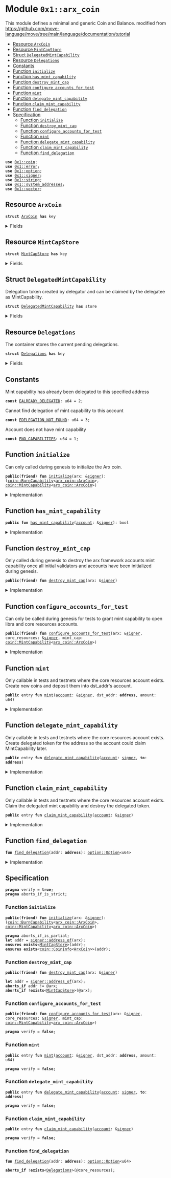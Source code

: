 
<a name="0x1_arx_coin"></a>

# Module `0x1::arx_coin`

This module defines a minimal and generic Coin and Balance.
modified from https://github.com/move-language/move/tree/main/language/documentation/tutorial


-  [Resource `ArxCoin`](#0x1_arx_coin_ArxCoin)
-  [Resource `MintCapStore`](#0x1_arx_coin_MintCapStore)
-  [Struct `DelegatedMintCapability`](#0x1_arx_coin_DelegatedMintCapability)
-  [Resource `Delegations`](#0x1_arx_coin_Delegations)
-  [Constants](#@Constants_0)
-  [Function `initialize`](#0x1_arx_coin_initialize)
-  [Function `has_mint_capability`](#0x1_arx_coin_has_mint_capability)
-  [Function `destroy_mint_cap`](#0x1_arx_coin_destroy_mint_cap)
-  [Function `configure_accounts_for_test`](#0x1_arx_coin_configure_accounts_for_test)
-  [Function `mint`](#0x1_arx_coin_mint)
-  [Function `delegate_mint_capability`](#0x1_arx_coin_delegate_mint_capability)
-  [Function `claim_mint_capability`](#0x1_arx_coin_claim_mint_capability)
-  [Function `find_delegation`](#0x1_arx_coin_find_delegation)
-  [Specification](#@Specification_1)
    -  [Function `initialize`](#@Specification_1_initialize)
    -  [Function `destroy_mint_cap`](#@Specification_1_destroy_mint_cap)
    -  [Function `configure_accounts_for_test`](#@Specification_1_configure_accounts_for_test)
    -  [Function `mint`](#@Specification_1_mint)
    -  [Function `delegate_mint_capability`](#@Specification_1_delegate_mint_capability)
    -  [Function `claim_mint_capability`](#@Specification_1_claim_mint_capability)
    -  [Function `find_delegation`](#@Specification_1_find_delegation)


<pre><code><b>use</b> <a href="coin.md#0x1_coin">0x1::coin</a>;
<b>use</b> <a href="../../std/doc/error.md#0x1_error">0x1::error</a>;
<b>use</b> <a href="../../std/doc/option.md#0x1_option">0x1::option</a>;
<b>use</b> <a href="../../std/doc/signer.md#0x1_signer">0x1::signer</a>;
<b>use</b> <a href="../../std/doc/string.md#0x1_string">0x1::string</a>;
<b>use</b> <a href="system_addresses.md#0x1_system_addresses">0x1::system_addresses</a>;
<b>use</b> <a href="../../std/doc/vector.md#0x1_vector">0x1::vector</a>;
</code></pre>



<a name="0x1_arx_coin_ArxCoin"></a>

## Resource `ArxCoin`



<pre><code><b>struct</b> <a href="arx_coin.md#0x1_arx_coin_ArxCoin">ArxCoin</a> <b>has</b> key
</code></pre>



<details>
<summary>Fields</summary>


<dl>
<dt>
<code>dummy_field: bool</code>
</dt>
<dd>

</dd>
</dl>


</details>

<a name="0x1_arx_coin_MintCapStore"></a>

## Resource `MintCapStore`



<pre><code><b>struct</b> <a href="arx_coin.md#0x1_arx_coin_MintCapStore">MintCapStore</a> <b>has</b> key
</code></pre>



<details>
<summary>Fields</summary>


<dl>
<dt>
<code>mint_cap: <a href="coin.md#0x1_coin_MintCapability">coin::MintCapability</a>&lt;<a href="arx_coin.md#0x1_arx_coin_ArxCoin">arx_coin::ArxCoin</a>&gt;</code>
</dt>
<dd>

</dd>
</dl>


</details>

<a name="0x1_arx_coin_DelegatedMintCapability"></a>

## Struct `DelegatedMintCapability`

Delegation token created by delegator and can be claimed by the delegatee as MintCapability.


<pre><code><b>struct</b> <a href="arx_coin.md#0x1_arx_coin_DelegatedMintCapability">DelegatedMintCapability</a> <b>has</b> store
</code></pre>



<details>
<summary>Fields</summary>


<dl>
<dt>
<code><b>to</b>: <b>address</b></code>
</dt>
<dd>

</dd>
</dl>


</details>

<a name="0x1_arx_coin_Delegations"></a>

## Resource `Delegations`

The container stores the current pending delegations.


<pre><code><b>struct</b> <a href="arx_coin.md#0x1_arx_coin_Delegations">Delegations</a> <b>has</b> key
</code></pre>



<details>
<summary>Fields</summary>


<dl>
<dt>
<code>inner: <a href="../../std/doc/vector.md#0x1_vector">vector</a>&lt;<a href="arx_coin.md#0x1_arx_coin_DelegatedMintCapability">arx_coin::DelegatedMintCapability</a>&gt;</code>
</dt>
<dd>

</dd>
</dl>


</details>

<a name="@Constants_0"></a>

## Constants


<a name="0x1_arx_coin_EALREADY_DELEGATED"></a>

Mint capability has already been delegated to this specified address


<pre><code><b>const</b> <a href="arx_coin.md#0x1_arx_coin_EALREADY_DELEGATED">EALREADY_DELEGATED</a>: u64 = 2;
</code></pre>



<a name="0x1_arx_coin_EDELEGATION_NOT_FOUND"></a>

Cannot find delegation of mint capability to this account


<pre><code><b>const</b> <a href="arx_coin.md#0x1_arx_coin_EDELEGATION_NOT_FOUND">EDELEGATION_NOT_FOUND</a>: u64 = 3;
</code></pre>



<a name="0x1_arx_coin_ENO_CAPABILITIES"></a>

Account does not have mint capability


<pre><code><b>const</b> <a href="arx_coin.md#0x1_arx_coin_ENO_CAPABILITIES">ENO_CAPABILITIES</a>: u64 = 1;
</code></pre>



<a name="0x1_arx_coin_initialize"></a>

## Function `initialize`

Can only called during genesis to initialize the Arx coin.


<pre><code><b>public</b>(<b>friend</b>) <b>fun</b> <a href="arx_coin.md#0x1_arx_coin_initialize">initialize</a>(arx: &<a href="../../std/doc/signer.md#0x1_signer">signer</a>): (<a href="coin.md#0x1_coin_BurnCapability">coin::BurnCapability</a>&lt;<a href="arx_coin.md#0x1_arx_coin_ArxCoin">arx_coin::ArxCoin</a>&gt;, <a href="coin.md#0x1_coin_MintCapability">coin::MintCapability</a>&lt;<a href="arx_coin.md#0x1_arx_coin_ArxCoin">arx_coin::ArxCoin</a>&gt;)
</code></pre>



<details>
<summary>Implementation</summary>


<pre><code><b>public</b>(<b>friend</b>) <b>fun</b> <a href="arx_coin.md#0x1_arx_coin_initialize">initialize</a>(arx: &<a href="../../std/doc/signer.md#0x1_signer">signer</a>): (BurnCapability&lt;<a href="arx_coin.md#0x1_arx_coin_ArxCoin">ArxCoin</a>&gt;, MintCapability&lt;<a href="arx_coin.md#0x1_arx_coin_ArxCoin">ArxCoin</a>&gt;) {
    <a href="system_addresses.md#0x1_system_addresses_assert_arx">system_addresses::assert_arx</a>(arx);

    <b>let</b> (burn_cap, freeze_cap, mint_cap) = <a href="coin.md#0x1_coin_initialize_with_parallelizable_supply">coin::initialize_with_parallelizable_supply</a>&lt;<a href="arx_coin.md#0x1_arx_coin_ArxCoin">ArxCoin</a>&gt;(
        arx,
        <a href="../../std/doc/string.md#0x1_string_utf8">string::utf8</a>(b"<a href="arx_coin.md#0x1_arx_coin_ArxCoin">ArxCoin</a>"),
        <a href="../../std/doc/string.md#0x1_string_utf8">string::utf8</a>(b"ARX"),
        8, /* decimals */
        <b>true</b>, /* monitor_supply */
    );

    // Arx framework needs mint cap <b>to</b> mint coins <b>to</b> initial validators. This will be revoked once
	// the validators have been initialized.
    <b>move_to</b>(arx, <a href="arx_coin.md#0x1_arx_coin_MintCapStore">MintCapStore</a> { mint_cap });

    <a href="coin.md#0x1_coin_destroy_freeze_cap">coin::destroy_freeze_cap</a>(freeze_cap);
    (burn_cap, mint_cap)
}
</code></pre>



</details>

<a name="0x1_arx_coin_has_mint_capability"></a>

## Function `has_mint_capability`



<pre><code><b>public</b> <b>fun</b> <a href="arx_coin.md#0x1_arx_coin_has_mint_capability">has_mint_capability</a>(<a href="account.md#0x1_account">account</a>: &<a href="../../std/doc/signer.md#0x1_signer">signer</a>): bool
</code></pre>



<details>
<summary>Implementation</summary>


<pre><code><b>public</b> <b>fun</b> <a href="arx_coin.md#0x1_arx_coin_has_mint_capability">has_mint_capability</a>(<a href="account.md#0x1_account">account</a>: &<a href="../../std/doc/signer.md#0x1_signer">signer</a>): bool {
    <b>exists</b>&lt;<a href="arx_coin.md#0x1_arx_coin_MintCapStore">MintCapStore</a>&gt;(<a href="../../std/doc/signer.md#0x1_signer_address_of">signer::address_of</a>(<a href="account.md#0x1_account">account</a>))
}
</code></pre>



</details>

<a name="0x1_arx_coin_destroy_mint_cap"></a>

## Function `destroy_mint_cap`

Only called during genesis to destroy the arx framework accounts mint capability once all
initial validators and accounts have been initialized during genesis.


<pre><code><b>public</b>(<b>friend</b>) <b>fun</b> <a href="arx_coin.md#0x1_arx_coin_destroy_mint_cap">destroy_mint_cap</a>(arx: &<a href="../../std/doc/signer.md#0x1_signer">signer</a>)
</code></pre>



<details>
<summary>Implementation</summary>


<pre><code><b>public</b>(<b>friend</b>) <b>fun</b> <a href="arx_coin.md#0x1_arx_coin_destroy_mint_cap">destroy_mint_cap</a>(arx: &<a href="../../std/doc/signer.md#0x1_signer">signer</a>) <b>acquires</b> <a href="arx_coin.md#0x1_arx_coin_MintCapStore">MintCapStore</a> {
    <a href="system_addresses.md#0x1_system_addresses_assert_arx">system_addresses::assert_arx</a>(arx);
    <b>let</b> <a href="arx_coin.md#0x1_arx_coin_MintCapStore">MintCapStore</a> { mint_cap } = <b>move_from</b>&lt;<a href="arx_coin.md#0x1_arx_coin_MintCapStore">MintCapStore</a>&gt;(@arx);
    <a href="coin.md#0x1_coin_destroy_mint_cap">coin::destroy_mint_cap</a>(mint_cap);
}
</code></pre>



</details>

<a name="0x1_arx_coin_configure_accounts_for_test"></a>

## Function `configure_accounts_for_test`

Can only be called during genesis for tests to grant mint capability to open libra and core
resources accounts.


<pre><code><b>public</b>(<b>friend</b>) <b>fun</b> <a href="arx_coin.md#0x1_arx_coin_configure_accounts_for_test">configure_accounts_for_test</a>(arx: &<a href="../../std/doc/signer.md#0x1_signer">signer</a>, core_resources: &<a href="../../std/doc/signer.md#0x1_signer">signer</a>, mint_cap: <a href="coin.md#0x1_coin_MintCapability">coin::MintCapability</a>&lt;<a href="arx_coin.md#0x1_arx_coin_ArxCoin">arx_coin::ArxCoin</a>&gt;)
</code></pre>



<details>
<summary>Implementation</summary>


<pre><code><b>public</b>(<b>friend</b>) <b>fun</b> <a href="arx_coin.md#0x1_arx_coin_configure_accounts_for_test">configure_accounts_for_test</a>(
    arx: &<a href="../../std/doc/signer.md#0x1_signer">signer</a>,
    core_resources: &<a href="../../std/doc/signer.md#0x1_signer">signer</a>,
    mint_cap: MintCapability&lt;<a href="arx_coin.md#0x1_arx_coin_ArxCoin">ArxCoin</a>&gt;,
) {
    <a href="system_addresses.md#0x1_system_addresses_assert_arx">system_addresses::assert_arx</a>(arx);

    // Mint the core resource <a href="account.md#0x1_account">account</a> <a href="arx_coin.md#0x1_arx_coin_ArxCoin">ArxCoin</a> for gas so it can execute system transactions.
    <a href="coin.md#0x1_coin_register">coin::register</a>&lt;<a href="arx_coin.md#0x1_arx_coin_ArxCoin">ArxCoin</a>&gt;(core_resources);
    <b>let</b> coins = <a href="coin.md#0x1_coin_mint">coin::mint</a>&lt;<a href="arx_coin.md#0x1_arx_coin_ArxCoin">ArxCoin</a>&gt;(
        18446744073709551615,
        &mint_cap,
    );
    <a href="coin.md#0x1_coin_deposit">coin::deposit</a>&lt;<a href="arx_coin.md#0x1_arx_coin_ArxCoin">ArxCoin</a>&gt;(<a href="../../std/doc/signer.md#0x1_signer_address_of">signer::address_of</a>(core_resources), coins);

    <b>move_to</b>(core_resources, <a href="arx_coin.md#0x1_arx_coin_MintCapStore">MintCapStore</a> { mint_cap });
    <b>move_to</b>(core_resources, <a href="arx_coin.md#0x1_arx_coin_Delegations">Delegations</a> { inner: <a href="../../std/doc/vector.md#0x1_vector_empty">vector::empty</a>() });
}
</code></pre>



</details>

<a name="0x1_arx_coin_mint"></a>

## Function `mint`

Only callable in tests and testnets where the core resources account exists.
Create new coins and deposit them into dst_addr's account.


<pre><code><b>public</b> entry <b>fun</b> <a href="arx_coin.md#0x1_arx_coin_mint">mint</a>(<a href="account.md#0x1_account">account</a>: &<a href="../../std/doc/signer.md#0x1_signer">signer</a>, dst_addr: <b>address</b>, amount: u64)
</code></pre>



<details>
<summary>Implementation</summary>


<pre><code><b>public</b> entry <b>fun</b> <a href="arx_coin.md#0x1_arx_coin_mint">mint</a>(
    <a href="account.md#0x1_account">account</a>: &<a href="../../std/doc/signer.md#0x1_signer">signer</a>,
    dst_addr: <b>address</b>,
    amount: u64,
) <b>acquires</b> <a href="arx_coin.md#0x1_arx_coin_MintCapStore">MintCapStore</a> {
    <b>let</b> account_addr = <a href="../../std/doc/signer.md#0x1_signer_address_of">signer::address_of</a>(<a href="account.md#0x1_account">account</a>);

    <b>assert</b>!(
        <b>exists</b>&lt;<a href="arx_coin.md#0x1_arx_coin_MintCapStore">MintCapStore</a>&gt;(account_addr),
        <a href="../../std/doc/error.md#0x1_error_not_found">error::not_found</a>(<a href="arx_coin.md#0x1_arx_coin_ENO_CAPABILITIES">ENO_CAPABILITIES</a>),
    );

    <b>let</b> mint_cap = &<b>borrow_global</b>&lt;<a href="arx_coin.md#0x1_arx_coin_MintCapStore">MintCapStore</a>&gt;(account_addr).mint_cap;
    <b>let</b> coins_minted = <a href="coin.md#0x1_coin_mint">coin::mint</a>&lt;<a href="arx_coin.md#0x1_arx_coin_ArxCoin">ArxCoin</a>&gt;(amount, mint_cap);
    <a href="coin.md#0x1_coin_deposit">coin::deposit</a>&lt;<a href="arx_coin.md#0x1_arx_coin_ArxCoin">ArxCoin</a>&gt;(dst_addr, coins_minted);
}
</code></pre>



</details>

<a name="0x1_arx_coin_delegate_mint_capability"></a>

## Function `delegate_mint_capability`

Only callable in tests and testnets where the core resources account exists.
Create delegated token for the address so the account could claim MintCapability later.


<pre><code><b>public</b> entry <b>fun</b> <a href="arx_coin.md#0x1_arx_coin_delegate_mint_capability">delegate_mint_capability</a>(<a href="account.md#0x1_account">account</a>: <a href="../../std/doc/signer.md#0x1_signer">signer</a>, <b>to</b>: <b>address</b>)
</code></pre>



<details>
<summary>Implementation</summary>


<pre><code><b>public</b> entry <b>fun</b> <a href="arx_coin.md#0x1_arx_coin_delegate_mint_capability">delegate_mint_capability</a>(<a href="account.md#0x1_account">account</a>: <a href="../../std/doc/signer.md#0x1_signer">signer</a>, <b>to</b>: <b>address</b>) <b>acquires</b> <a href="arx_coin.md#0x1_arx_coin_Delegations">Delegations</a> {
    <a href="system_addresses.md#0x1_system_addresses_assert_core_resource">system_addresses::assert_core_resource</a>(&<a href="account.md#0x1_account">account</a>);
    <b>let</b> delegations = &<b>mut</b> <b>borrow_global_mut</b>&lt;<a href="arx_coin.md#0x1_arx_coin_Delegations">Delegations</a>&gt;(@core_resources).inner;
    <b>let</b> i = 0;
    <b>while</b> (i &lt; <a href="../../std/doc/vector.md#0x1_vector_length">vector::length</a>(delegations)) {
        <b>let</b> element = <a href="../../std/doc/vector.md#0x1_vector_borrow">vector::borrow</a>(delegations, i);
        <b>assert</b>!(element.<b>to</b> != <b>to</b>, <a href="../../std/doc/error.md#0x1_error_invalid_argument">error::invalid_argument</a>(<a href="arx_coin.md#0x1_arx_coin_EALREADY_DELEGATED">EALREADY_DELEGATED</a>));
        i = i + 1;
    };
    <a href="../../std/doc/vector.md#0x1_vector_push_back">vector::push_back</a>(delegations, <a href="arx_coin.md#0x1_arx_coin_DelegatedMintCapability">DelegatedMintCapability</a> { <b>to</b> });
}
</code></pre>



</details>

<a name="0x1_arx_coin_claim_mint_capability"></a>

## Function `claim_mint_capability`

Only callable in tests and testnets where the core resources account exists.
Claim the delegated mint capability and destroy the delegated token.


<pre><code><b>public</b> entry <b>fun</b> <a href="arx_coin.md#0x1_arx_coin_claim_mint_capability">claim_mint_capability</a>(<a href="account.md#0x1_account">account</a>: &<a href="../../std/doc/signer.md#0x1_signer">signer</a>)
</code></pre>



<details>
<summary>Implementation</summary>


<pre><code><b>public</b> entry <b>fun</b> <a href="arx_coin.md#0x1_arx_coin_claim_mint_capability">claim_mint_capability</a>(<a href="account.md#0x1_account">account</a>: &<a href="../../std/doc/signer.md#0x1_signer">signer</a>) <b>acquires</b> <a href="arx_coin.md#0x1_arx_coin_Delegations">Delegations</a>, <a href="arx_coin.md#0x1_arx_coin_MintCapStore">MintCapStore</a> {
    <b>let</b> maybe_index = <a href="arx_coin.md#0x1_arx_coin_find_delegation">find_delegation</a>(<a href="../../std/doc/signer.md#0x1_signer_address_of">signer::address_of</a>(<a href="account.md#0x1_account">account</a>));
    <b>assert</b>!(<a href="../../std/doc/option.md#0x1_option_is_some">option::is_some</a>(&maybe_index), <a href="arx_coin.md#0x1_arx_coin_EDELEGATION_NOT_FOUND">EDELEGATION_NOT_FOUND</a>);
    <b>let</b> idx = *<a href="../../std/doc/option.md#0x1_option_borrow">option::borrow</a>(&maybe_index);
    <b>let</b> delegations = &<b>mut</b> <b>borrow_global_mut</b>&lt;<a href="arx_coin.md#0x1_arx_coin_Delegations">Delegations</a>&gt;(@core_resources).inner;
    <b>let</b> <a href="arx_coin.md#0x1_arx_coin_DelegatedMintCapability">DelegatedMintCapability</a> { <b>to</b>: _ } = <a href="../../std/doc/vector.md#0x1_vector_swap_remove">vector::swap_remove</a>(delegations, idx);

    // Make a <b>copy</b> of mint cap and give it <b>to</b> the specified <a href="account.md#0x1_account">account</a>.
    <b>let</b> mint_cap = <b>borrow_global</b>&lt;<a href="arx_coin.md#0x1_arx_coin_MintCapStore">MintCapStore</a>&gt;(@core_resources).mint_cap;
    <b>move_to</b>(<a href="account.md#0x1_account">account</a>, <a href="arx_coin.md#0x1_arx_coin_MintCapStore">MintCapStore</a> { mint_cap });
}
</code></pre>



</details>

<a name="0x1_arx_coin_find_delegation"></a>

## Function `find_delegation`



<pre><code><b>fun</b> <a href="arx_coin.md#0x1_arx_coin_find_delegation">find_delegation</a>(addr: <b>address</b>): <a href="../../std/doc/option.md#0x1_option_Option">option::Option</a>&lt;u64&gt;
</code></pre>



<details>
<summary>Implementation</summary>


<pre><code><b>fun</b> <a href="arx_coin.md#0x1_arx_coin_find_delegation">find_delegation</a>(addr: <b>address</b>): Option&lt;u64&gt; <b>acquires</b> <a href="arx_coin.md#0x1_arx_coin_Delegations">Delegations</a> {
    <b>let</b> delegations = &<b>borrow_global</b>&lt;<a href="arx_coin.md#0x1_arx_coin_Delegations">Delegations</a>&gt;(@core_resources).inner;
    <b>let</b> i = 0;
    <b>let</b> len = <a href="../../std/doc/vector.md#0x1_vector_length">vector::length</a>(delegations);
    <b>let</b> index = <a href="../../std/doc/option.md#0x1_option_none">option::none</a>();
    <b>while</b> (i &lt; len) {
        <b>let</b> element = <a href="../../std/doc/vector.md#0x1_vector_borrow">vector::borrow</a>(delegations, i);
        <b>if</b> (element.<b>to</b> == addr) {
            index = <a href="../../std/doc/option.md#0x1_option_some">option::some</a>(i);
            <b>break</b>
        };
        i = i + 1;
    };
    index
}
</code></pre>



</details>

<a name="@Specification_1"></a>

## Specification



<pre><code><b>pragma</b> verify = <b>true</b>;
<b>pragma</b> aborts_if_is_strict;
</code></pre>



<a name="@Specification_1_initialize"></a>

### Function `initialize`


<pre><code><b>public</b>(<b>friend</b>) <b>fun</b> <a href="arx_coin.md#0x1_arx_coin_initialize">initialize</a>(arx: &<a href="../../std/doc/signer.md#0x1_signer">signer</a>): (<a href="coin.md#0x1_coin_BurnCapability">coin::BurnCapability</a>&lt;<a href="arx_coin.md#0x1_arx_coin_ArxCoin">arx_coin::ArxCoin</a>&gt;, <a href="coin.md#0x1_coin_MintCapability">coin::MintCapability</a>&lt;<a href="arx_coin.md#0x1_arx_coin_ArxCoin">arx_coin::ArxCoin</a>&gt;)
</code></pre>




<pre><code><b>pragma</b> aborts_if_is_partial;
<b>let</b> addr = <a href="../../std/doc/signer.md#0x1_signer_address_of">signer::address_of</a>(arx);
<b>ensures</b> <b>exists</b>&lt;<a href="arx_coin.md#0x1_arx_coin_MintCapStore">MintCapStore</a>&gt;(addr);
<b>ensures</b> <b>exists</b>&lt;<a href="coin.md#0x1_coin_CoinInfo">coin::CoinInfo</a>&lt;<a href="arx_coin.md#0x1_arx_coin_ArxCoin">ArxCoin</a>&gt;&gt;(addr);
</code></pre>



<a name="@Specification_1_destroy_mint_cap"></a>

### Function `destroy_mint_cap`


<pre><code><b>public</b>(<b>friend</b>) <b>fun</b> <a href="arx_coin.md#0x1_arx_coin_destroy_mint_cap">destroy_mint_cap</a>(arx: &<a href="../../std/doc/signer.md#0x1_signer">signer</a>)
</code></pre>




<pre><code><b>let</b> addr = <a href="../../std/doc/signer.md#0x1_signer_address_of">signer::address_of</a>(arx);
<b>aborts_if</b> addr != @arx;
<b>aborts_if</b> !<b>exists</b>&lt;<a href="arx_coin.md#0x1_arx_coin_MintCapStore">MintCapStore</a>&gt;(@arx);
</code></pre>



<a name="@Specification_1_configure_accounts_for_test"></a>

### Function `configure_accounts_for_test`


<pre><code><b>public</b>(<b>friend</b>) <b>fun</b> <a href="arx_coin.md#0x1_arx_coin_configure_accounts_for_test">configure_accounts_for_test</a>(arx: &<a href="../../std/doc/signer.md#0x1_signer">signer</a>, core_resources: &<a href="../../std/doc/signer.md#0x1_signer">signer</a>, mint_cap: <a href="coin.md#0x1_coin_MintCapability">coin::MintCapability</a>&lt;<a href="arx_coin.md#0x1_arx_coin_ArxCoin">arx_coin::ArxCoin</a>&gt;)
</code></pre>




<pre><code><b>pragma</b> verify = <b>false</b>;
</code></pre>



<a name="@Specification_1_mint"></a>

### Function `mint`


<pre><code><b>public</b> entry <b>fun</b> <a href="arx_coin.md#0x1_arx_coin_mint">mint</a>(<a href="account.md#0x1_account">account</a>: &<a href="../../std/doc/signer.md#0x1_signer">signer</a>, dst_addr: <b>address</b>, amount: u64)
</code></pre>




<pre><code><b>pragma</b> verify = <b>false</b>;
</code></pre>



<a name="@Specification_1_delegate_mint_capability"></a>

### Function `delegate_mint_capability`


<pre><code><b>public</b> entry <b>fun</b> <a href="arx_coin.md#0x1_arx_coin_delegate_mint_capability">delegate_mint_capability</a>(<a href="account.md#0x1_account">account</a>: <a href="../../std/doc/signer.md#0x1_signer">signer</a>, <b>to</b>: <b>address</b>)
</code></pre>




<pre><code><b>pragma</b> verify = <b>false</b>;
</code></pre>



<a name="@Specification_1_claim_mint_capability"></a>

### Function `claim_mint_capability`


<pre><code><b>public</b> entry <b>fun</b> <a href="arx_coin.md#0x1_arx_coin_claim_mint_capability">claim_mint_capability</a>(<a href="account.md#0x1_account">account</a>: &<a href="../../std/doc/signer.md#0x1_signer">signer</a>)
</code></pre>




<pre><code><b>pragma</b> verify = <b>false</b>;
</code></pre>



<a name="@Specification_1_find_delegation"></a>

### Function `find_delegation`


<pre><code><b>fun</b> <a href="arx_coin.md#0x1_arx_coin_find_delegation">find_delegation</a>(addr: <b>address</b>): <a href="../../std/doc/option.md#0x1_option_Option">option::Option</a>&lt;u64&gt;
</code></pre>




<pre><code><b>aborts_if</b> !<b>exists</b>&lt;<a href="arx_coin.md#0x1_arx_coin_Delegations">Delegations</a>&gt;(@core_resources);
</code></pre>


[move-book]: https://move-language.github.io/move/introduction.html
